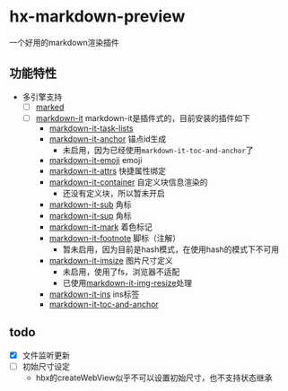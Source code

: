 ﻿# hx-markdown-preview

一个好用的markdown渲染插件

## 功能特性

* 多引擎支持
    - [ ] [marked](https://www.npmjs.com/package/marked)
    - [ ] [markdown-it](https://www.npmjs.com/package/markdown-it) markdown-it是插件式的，目前安装的插件如下
        * [markdown-it-task-lists](https://www.npmjs.com/package/markdown-it-task-lists)
        * [markdown-it-anchor](https://www.npmjs.com/package/markdown-it-anchor) 锚点id生成
          * 未启用，因为已经使用`markdown-it-toc-and-anchor`了
        * [markdown-it-emoji](https://www.npmjs.com/package/markdown-it-emoji) emoji
        * [markdown-it-attrs](https://www.npmjs.com/package/markdown-it-attrs) 快捷属性绑定
        * [markdown-it-container](https://www.npmjs.com/package/markdown-it-container) 自定义块信息渲染的
            * 还没有定义块，所以暂未开启
        * [markdown-it-sub](https://www.npmjs.com/package/markdown-it-sub) 角标
        * [markdown-it-sup](https://www.npmjs.com/package/markdown-it-sup) 角标
        * [markdown-it-mark](https://www.npmjs.com/package/markdown-it-mark) 着色标记
        * [markdown-it-footnote](https://www.npmjs.com/package/markdown-it-footnote) 脚标（注解）
            * 暂未启用，因为目前是hash模式，在使用hash的模式下不可用
        * [markdown-it-imsize](https://www.npmjs.com/package/markdown-it-imsize) 图片尺寸定义
            * 未启用，使用了fs，浏览器不适配
            * 已使用[markdown-it-img-resize](https://www.npmjs.com/package/markdown-it-img-resize)处理
        * [markdown-it-ins](https://www.npmjs.com/package/markdown-it-ins) ins标签
        * [markdown-it-toc-and-anchor](https://www.npmjs.com/package/markdown-it-toc-and-anchor)

## todo

- [x] 文件监听更新
- [ ] 初始尺寸设定
  - hbx的createWebView似乎不可以设置初始尺寸，也不支持状态继承
